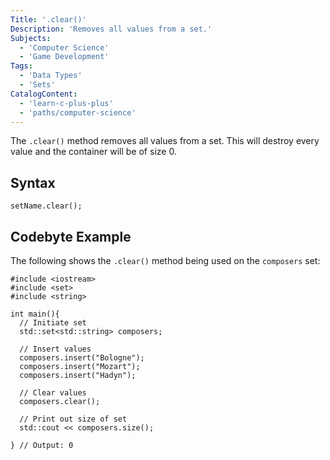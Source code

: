 ```yaml
---
Title: '.clear()'
Description: 'Removes all values from a set.'
Subjects:
  - 'Computer Science'
  - 'Game Development'
Tags:
  - 'Data Types'
  - 'Sets'
CatalogContent:
  - 'learn-c-plus-plus'
  - 'paths/computer-science'
---
```


The `.clear()` method removes all values from a set. This will destroy every value and the container will be of size 0.

## Syntax

```pseudo
setName.clear();
```

## Codebyte Example

The following shows the `.clear()` method being used on the `composers` set:

```codebyte/cpp
#include <iostream>
#include <set>
#include <string>

int main(){
  // Initiate set
  std::set<std::string> composers;

  // Insert values
  composers.insert("Bologne");
  composers.insert("Mozart");
  composers.insert("Hadyn");

  // Clear values
  composers.clear();

  // Print out size of set
  std::cout << composers.size();

} // Output: 0
```
